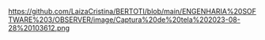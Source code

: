 https://github.com/LaizaCristina/BERTOTI/blob/main/ENGENHARIA%20SOFTWARE%203/OBSERVER/image/Captura%20de%20tela%202023-08-28%20103612.png
